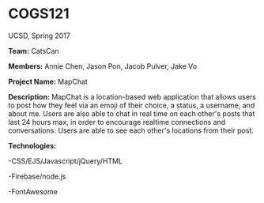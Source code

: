 # COGS121
UCSD, Spring 2017

**Team:** CatsCan

**Members:** Annie Chen, Jason Pon, Jacob Pulver, Jake Vo

**Project Name:** MapChat

**Description:** MapChat is a location-based web application that allows users to post how they feel via an emoji of their choice, a status, a username, and about me. Users are also able to chat in real time on each other's posts that last 24 hours max, in order to encourage realtime connections and conversations. Users are able to see each other's locations from their post. 


**Technologies:**

-CSS/EJS/Javascript/jQuery/HTML

-Firebase/node.js

-FontAwesome
